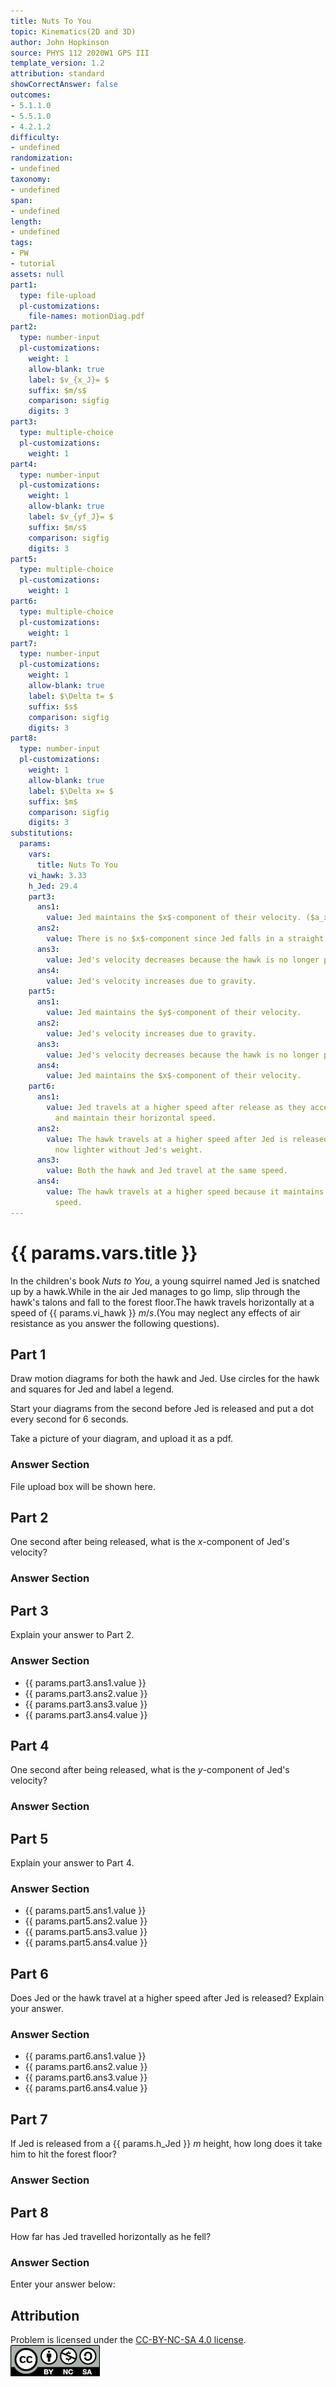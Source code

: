 ```yaml
---
title: Nuts To You
topic: Kinematics(2D and 3D)
author: John Hopkinson
source: PHYS 112 2020W1 GPS III
template_version: 1.2
attribution: standard
showCorrectAnswer: false
outcomes:
- 5.1.1.0
- 5.5.1.0
- 4.2.1.2
difficulty:
- undefined
randomization:
- undefined
taxonomy:
- undefined
span:
- undefined
length:
- undefined
tags:
- PW
- tutorial
assets: null
part1:
  type: file-upload
  pl-customizations:
    file-names: motionDiag.pdf
part2:
  type: number-input
  pl-customizations:
    weight: 1
    allow-blank: true
    label: $v_{x_J}= $
    suffix: $m/s$
    comparison: sigfig
    digits: 3
part3:
  type: multiple-choice
  pl-customizations:
    weight: 1
part4:
  type: number-input
  pl-customizations:
    weight: 1
    allow-blank: true
    label: $v_{yf_J}= $
    suffix: $m/s$
    comparison: sigfig
    digits: 3
part5:
  type: multiple-choice
  pl-customizations:
    weight: 1
part6:
  type: multiple-choice
  pl-customizations:
    weight: 1
part7:
  type: number-input
  pl-customizations:
    weight: 1
    allow-blank: true
    label: $\Delta t= $
    suffix: $s$
    comparison: sigfig
    digits: 3
part8:
  type: number-input
  pl-customizations:
    weight: 1
    allow-blank: true
    label: $\Delta x= $
    suffix: $m$
    comparison: sigfig
    digits: 3
substitutions:
  params:
    vars:
      title: Nuts To You
    vi_hawk: 3.33
    h_Jed: 29.4
    part3:
      ans1:
        value: Jed maintains the $x$-component of their velocity. ($a_x = 0 \; m/s^2$)
      ans2:
        value: There is no $x$-component since Jed falls in a straight line.
      ans3:
        value: Jed's velocity decreases because the hawk is no longer pulling them.
      ans4:
        value: Jed's velocity increases due to gravity.
    part5:
      ans1:
        value: Jed maintains the $y$-component of their velocity.
      ans2:
        value: Jed's velocity increases due to gravity.
      ans3:
        value: Jed's velocity decreases because the hawk is no longer pulling them.
      ans4:
        value: Jed maintains the $x$-component of their velocity.
    part6:
      ans1:
        value: Jed travels at a higher speed after release as they accelerate downwards
          and maintain their horizontal speed.
      ans2:
        value: The hawk travels at a higher speed after Jed is released since it is
          now lighter without Jed's weight.
      ans3:
        value: Both the hawk and Jed travel at the same speed.
      ans4:
        value: The hawk travels at a higher speed because it maintains its horizontal
          speed.
---
```

# {{ params.vars.title }}
In the children's book *Nuts to You*, a young squirrel named Jed is snatched up by a hawk.While in the air Jed manages to go limp, slip through the hawk's talons and fall to the forest floor.The hawk travels horizontally at a speed of {{ params.vi_hawk }} $m/s$.(You may neglect any effects of air resistance as you answer the following questions).

## Part 1

Draw motion diagrams for both the hawk and Jed.  Use circles for the hawk and squares for Jed and label a legend.

Start your diagrams from the second before Jed is released and put a dot every second for 6 seconds.

Take a picture of your diagram, and upload it as a pdf.

### Answer Section

File upload box will be shown here.

## Part 2

One second after being released, what is the $x$-component of Jed's velocity?

### Answer Section

## Part 3

Explain your answer to Part 2.

### Answer Section

- {{ params.part3.ans1.value }}
- {{ params.part3.ans2.value }}
- {{ params.part3.ans3.value }}
- {{ params.part3.ans4.value }}

## Part 4

One second after being released, what is the $y$-component of Jed's velocity?

### Answer Section

## Part 5

Explain your answer to Part 4.

### Answer Section

- {{ params.part5.ans1.value }}
- {{ params.part5.ans2.value }}
- {{ params.part5.ans3.value }}
- {{ params.part5.ans4.value }}

## Part 6

Does Jed or the hawk travel at a higher speed after Jed is released?  Explain your answer.

### Answer Section

- {{ params.part6.ans1.value }}
- {{ params.part6.ans2.value }}
- {{ params.part6.ans3.value }}
- {{ params.part6.ans4.value }}

## Part 7

If Jed is released from a {{ params.h_Jed }} $m$ height, how long does it take him to hit the forest floor?

### Answer Section

## Part 8

How far has Jed travelled horizontally as he fell?

### Answer Section

Enter your answer below:

## Attribution

Problem is licensed under the [CC-BY-NC-SA 4.0 license](https://creativecommons.org/licenses/by-nc-sa/4.0/).<br> ![The Creative Commons 4.0 license requiring attribution-BY, non-commercial-NC, and share-alike-SA license.](https://raw.githubusercontent.com/firasm/bits/master/by-nc-sa.png)